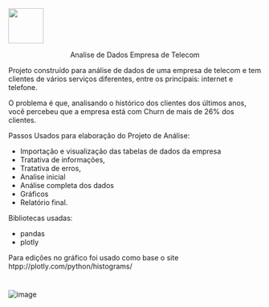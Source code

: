 <img width="70" height="70" src= "https://github.com/mircothibes/Analise-de-Dados-/assets/120477644/2826ba0a-cc7a-47a9-96fb-0a59497b7189" /> 

<p align="center">Analise de Dados Empresa de Telecom</p>


Projeto construído para análise de dados de uma empresa de telecom e tem clientes de vários serviços diferentes, entre os principais: internet e telefone.

O problema é que, analisando o histórico dos clientes dos últimos anos, você percebeu que a empresa está com Churn de mais de 26% dos clientes.

Passos Usados para elaboração do Projeto de Análise:
- Importação e visualização das tabelas de dados da empresa 
- Tratativa de informações, 
- Tratativa de erros, 
- Analise inicial 
- Análise completa dos dados
- Gráficos
- Relatório final.

Bibliotecas usadas:
- pandas
- plotly 

Para edições no gráfico foi usado como base o site htpp://plotly.com/python/histograms/
#
![image](https://github.com/mircothibes/Analise-de-Dados-/assets/120477644/a750a728-9d2d-4a41-9a48-faecc9739362)




